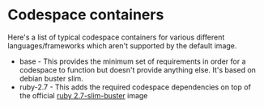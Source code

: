 # Codespace containers

Here's a list of typical codespace containers for various different
languages/frameworks which aren't supported by the default image.


* base - This provides the minimum set of requirements in order for a codespace
  to function but doesn't provide anything else. It's based on debian buster slim.
* ruby-2.7 - This adds the required codespace dependencies on top of the official [ruby 2.7-slim-buster] image

[ruby 2.7-slim-buster]: https://hub.docker.com/_/ruby

